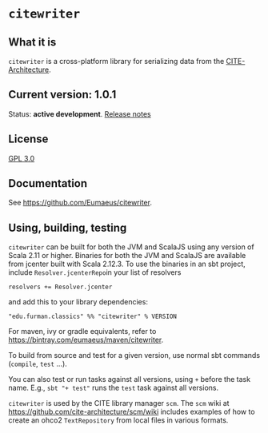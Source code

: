 # `citewriter`

## What it is

`citewriter` is a cross-platform library for serializing data from the [CITE-Architecture](https:cite-architecture.org).

## Current version: 1.0.1

Status:  **active development**. [Release notes](releases.md)

## License

[GPL 3.0](https://opensource.org/licenses/gpl-3.0.html)


## Documentation

See <https://github.com/Eumaeus/citewriter>.


## Using, building, testing

`citewriter` can be built for both the JVM and ScalaJS using any version of Scala 2.11 or higher.  Binaries for both the JVM and ScalaJS are available from jcenter built with Scala 2.12.3.  To use the binaries in an sbt project, include `Resolver.jcenterRepo`in your list of resolvers

    resolvers += Resolver.jcenter

and  add this to your library dependencies:

    "edu.furman.classics" %% "citewriter" % VERSION

For maven, ivy or gradle equivalents, refer to <https://bintray.com/eumaeus/maven/citewriter>.


To build from source and test for a given version, use normal sbt commands (`compile`, `test` ...).

You can also test or run tasks against all versions, using `+` before the task name.  E.g.,  `sbt "+ test"` runs the `test` task against all versions.

`citewriter` is used by the CITE library manager `scm`.  The `scm` wiki at <https://github.com/cite-architecture/scm/wiki> includes examples of how to create an ohco2 `TextRepository` from local files in various formats.
